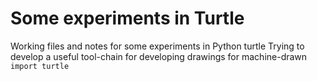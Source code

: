 # Some experiments in Turtle
Working files and notes for some experiments in Python turtle
Trying to develop a useful tool-chain for developing drawings for machine-drawn
`import turtle`
